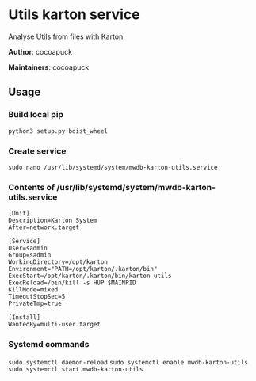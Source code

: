 # Utils karton service

Analyse Utils from files with Karton.

**Author**: cocoapuck

**Maintainers**: cocoapuck

## Usage

### Build local pip


`python3 setup.py bdist_wheel`


### Create service


`sudo nano /usr/lib/systemd/system/mwdb-karton-utils.service`


### Contents of /usr/lib/systemd/system/mwdb-karton-utils.service


```
[Unit]
Description=Karton System
After=network.target

[Service]
User=sadmin
Group=sadmin
WorkingDirectory=/opt/karton
Environment="PATH=/opt/karton/.karton/bin"
ExecStart=/opt/karton/.karton/bin/karton-utils
ExecReload=/bin/kill -s HUP $MAINPID
KillMode=mixed
TimeoutStopSec=5
PrivateTmp=true

[Install]
WantedBy=multi-user.target
```


### Systemd commands


`sudo systemctl daemon-reload`
`sudo systemctl enable mwdb-karton-utils`
`sudo systemctl start mwdb-karton-utils`